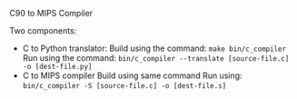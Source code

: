 C90 to MIPS Compiler


Two components:
- C to Python translator:
Build using the command:     ```make bin/c_compiler```
Run using the command: ```bin/c_compiler --translate [source-file.c] -o [dest-file.py]```
- C to MIPS compiler
Build using same command
Run using: ```bin/c_compiler -S [source-file.c] -o [dest-file.s]```
